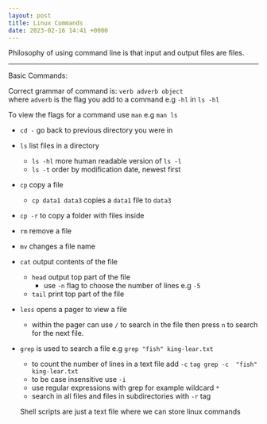 ```yaml
---
layout: post
title: Linux Commands
date: 2023-02-16 14:41 +0000
---
```


Philosophy of using command line is that input and output files are files.

***

Basic Commands:

Correct grammar of command is: `verb adverb object`  
where `adverb` is the flag you add to a command e.g `-hl` in `ls -hl` 

To view the flags for a command use `man` e.g `man ls`

- `cd -` go back to previous directory you were in
- `ls` list files in a directory
    - `ls -hl` more human readable version of `ls -l`
    - `ls -t` order by modification date, newest first
- `cp` copy a file
    - `cp data1 data3` copies a `data1` file to `data3` 
- `cp -r` to copy a folder with files inside 
- `rm` remove a file
- `mv` changes a file name
- `cat` output contents of the file
    - `head` output top part of the file
        - use `-n` flag to choose the number of lines e.g `-5`
    - `tail` print top part of the file
- `less` opens a pager to view a file
    - within the pager can use `/` to search in the file then press `n` to search for the next file.
- `grep` is used to search a file e.g `grep "fish" king-lear.txt`
    - to count the number of lines in a text file add `-c` `tag grep -c  "fish" king-lear.txt`
    - to be case insensitive use `-i`
    - use regular expressions with grep for example wildcard  `*` 
    - search in all files and files in subdirectories with `-r` tag

    Shell scripts are just a text file where we can store linux commands 